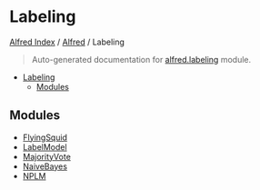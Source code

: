# Labeling

[Alfred Index](../../README.md#alfred-index) / [Alfred](../index.md#alfred) / Labeling

> Auto-generated documentation for [alfred.labeling](../../../alfred/labeling/__init__.py) module.

- [Labeling](#labeling)
  - [Modules](#modules)

## Modules

- [FlyingSquid](./flyingsquid.md)
- [LabelModel](./labelmodel.md)
- [MajorityVote](./majority_vote.md)
- [NaiveBayes](./naive_bayes.md)
- [NPLM](./nplm.md)